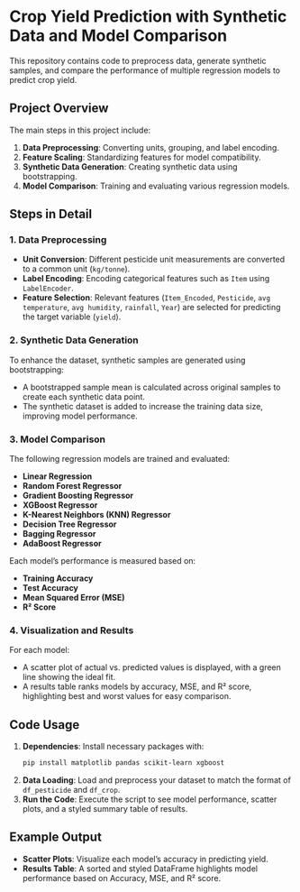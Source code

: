 # Crop Yield Prediction with Synthetic Data and Model Comparison

This repository contains code to preprocess data, generate synthetic samples, and compare the performance of multiple regression models to predict crop yield. 

## Project Overview

The main steps in this project include:
1. **Data Preprocessing**: Converting units, grouping, and label encoding.
2. **Feature Scaling**: Standardizing features for model compatibility.
3. **Synthetic Data Generation**: Creating synthetic data using bootstrapping.
4. **Model Comparison**: Training and evaluating various regression models.

## Steps in Detail

### 1. Data Preprocessing

- **Unit Conversion**: Different pesticide unit measurements are converted to a common unit (`kg/tonne`).
- **Label Encoding**: Encoding categorical features such as `Item` using `LabelEncoder`.
- **Feature Selection**: Relevant features (`Item_Encoded`, `Pesticide`, `avg temperature`, `avg humidity`, `rainfall`, `Year`) are selected for predicting the target variable (`yield`).

### 2. Synthetic Data Generation

To enhance the dataset, synthetic samples are generated using bootstrapping:
- A bootstrapped sample mean is calculated across original samples to create each synthetic data point.
- The synthetic dataset is added to increase the training data size, improving model performance.

### 3. Model Comparison

The following regression models are trained and evaluated:
- **Linear Regression**
- **Random Forest Regressor**
- **Gradient Boosting Regressor**
- **XGBoost Regressor**
- **K-Nearest Neighbors (KNN) Regressor**
- **Decision Tree Regressor**
- **Bagging Regressor**
- **AdaBoost Regressor**

Each model’s performance is measured based on:
- **Training Accuracy**
- **Test Accuracy**
- **Mean Squared Error (MSE)**
- **R² Score**

### 4. Visualization and Results

For each model:
- A scatter plot of actual vs. predicted values is displayed, with a green line showing the ideal fit.
- A results table ranks models by accuracy, MSE, and R² score, highlighting best and worst values for easy comparison.

## Code Usage

1. **Dependencies**: Install necessary packages with:
   ```bash
   pip install matplotlib pandas scikit-learn xgboost
   ```
2. **Data Loading**: Load and preprocess your dataset to match the format of `df_pesticide` and `df_crop`.
3. **Run the Code**: Execute the script to see model performance, scatter plots, and a styled summary table of results.

## Example Output

- **Scatter Plots**: Visualize each model’s accuracy in predicting yield.
- **Results Table**: A sorted and styled DataFrame highlights model performance based on Accuracy, MSE, and R² score.

